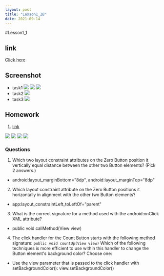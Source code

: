 ```yaml
---
layout: post
title: "Lesson1_2B"
date: 2021-09-14
---
```


#Lesson1_1
## link
[Click here](https://github.com/dustinlo/NEUSEA-Chih-WeiLo/tree/37fec71186d4d3b6e8e8a9f584a62524abf60bcc/lesson1_1)


## Screenshot
* task1 ![](https://i.imgur.com/vjTQIjX.png) ![](https://i.imgur.com/xIBKTWk.png) ![](https://i.imgur.com/ywO4I1S.png)
* task2 ![](https://i.imgur.com/aNukx7T.png)
* task3 ![](https://i.imgur.com/X6IM1KG.png)

## Homework
1. [link](https://github.com/dustinlo/NEUSEA-Chih-WeiLo/tree/68b0ff0db9d72aa175a163aa4e99372fed6eef2f/lesson1_1)

![](https://i.imgur.com/fvEXvu6.png) ![](https://i.imgur.com/tRyZGVo.png) ![](https://i.imgur.com/WzWyMRL.png) ![](https://i.imgur.com/OYMilf5.png)

### Questions

1. Which two layout constraint attributes on the Zero Button position it vertically equal distance between the other two Button elements? (Pick 2 answers.) 
  - android:layout_marginBottom="8dp", android:layout_marginTop="8dp"
2. Which layout constraint attribute on the Zero Button positions it horizontally in alignment with the other two Button elements?
  - app:layout_constraintLeft_toLeftOf="parent"
3. What is the correct signature for a method used with the android:onClick XML attribute?
  - public void callMethod(View view)
4. The click handler for the Count Button starts with the following method signature:
```public void countUp(View view)```
Which of the following techniques is more efficient to use within this handler to change the Button element's background color? Choose one:  
  - Use the view parameter that is passed to the click handler with setBackgroundColor(): view.setBackgroundColor()